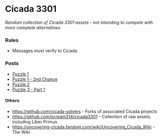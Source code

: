 # Cicada 3301
_Random collection of Cicada 3301 assets - not intending to compete with more complete alternatives._

### Rules

 * Messages must verify to Cicada.

### Posts

 * [Puzzle 1](https://connortumbleson.com/2019/09/30/the-cicada-3301-mystery/)
 * [Puzzle 1 - 2nd Chance](https://connortumbleson.com/2021/04/12/the-cicada-3301-mystery-puzzle-1-extra/)
 * [Puzzle 2](https://connortumbleson.com/2021/01/25/the-cicada-3301-mystery-puzzle-2/)
 * [Puzzle 3 - Part 1](https://connortumbleson.com/2021/02/15/the-cicada-3301-mystery-puzzle-3-part1/)

#### Others

 * https://github.com/cicada-solvers - Forks of associated Cicada projects
 * https://github.com/scream314/cicada3301 - Collection of raw assets, including Liber Primus
 * https://uncovering-cicada.fandom.com/wiki/Uncovering_Cicada_Wiki - The Wiki

